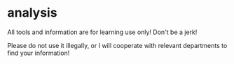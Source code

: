 # analysis
All tools and information are for learning use only! Don't be a jerk!

Please do not use it illegally, or I will cooperate with relevant departments to find your information!
